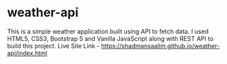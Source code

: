 # weather-api
This is a simple weather application built using API to fetch data. I used HTML5, CSS3, Bootstrap 5 and Vanilla JavaScript along with REST API to build this project.
Live Site Link - https://shadmansaalim.github.io/weather-api/index.html
